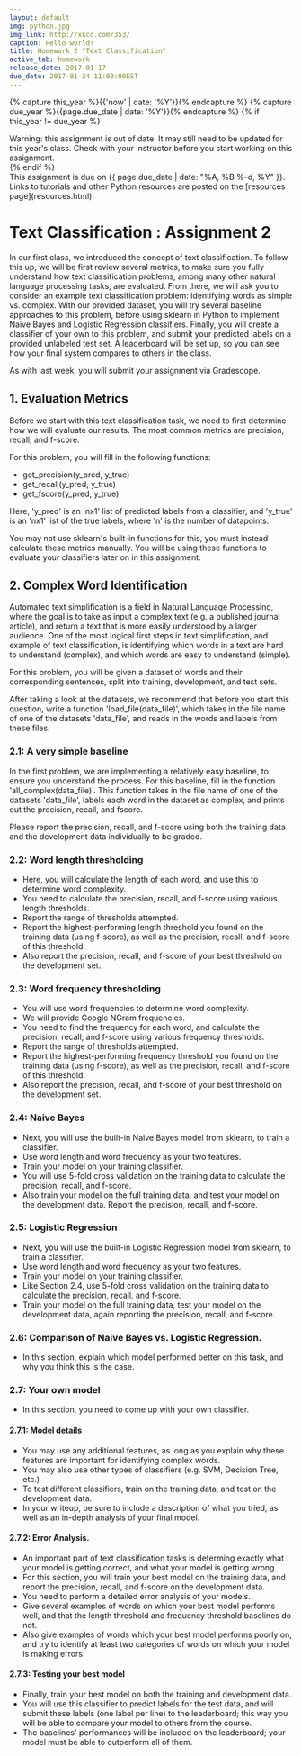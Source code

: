 ```yaml
---
layout: default
img: python.jpg
img_link: http://xkcd.com/353/
caption: Hello world!
title: Homework 2 "Text Classification"
active_tab: homework
release_date: 2017-01-17
due_date: 2017-01-24 11:00:00EST
---
```


<!-- Check whether the assignment is up to date -->
{% capture this_year %}{{'now' | date: '%Y'}}{% endcapture %}
{% capture due_year %}{{page.due_date | date: '%Y'}}{% endcapture %}
{% if this_year != due_year %} 
<div class="alert alert-danger">
Warning: this assignment is out of date.  It may still need to be updated for this year's class.  Check with your instructor before you start working on this assignment.
</div>
{% endif %}
<!-- End of check whether the assignment is up to date -->


<div class="alert alert-info">
This assignment is due on {{ page.due_date | date: "%A, %B %-d, %Y" }}. 
</div>

<div class="alert alert-info" markdown="span">
Links to tutorials and other Python resources are posted on the [resources page](resources.html).</div>


Text Classification <span class="text-muted">: Assignment 2</span> 
=============================================================
In our first class, we introduced the concept of text classification. To follow this up, we will be first review several metrics, to make sure you fully understand how text classification problems, among many other natural language processing tasks, are evaluated. From there, we will ask you to consider an example text classification problem: identifying words as simple vs. complex. With our provided dataset, you will try several baseline approaches to this problem, before using sklearn in Python to implement Naive Bayes and Logistic Regression classifiers. Finally, you will create a classifier of your own to this problem, and submit your predicted labels on a provided unlabeled test set. A leaderboard will be set up, so you can see how your final system compares to others in the class.

As with last week, you will submit your assignment via Gradescope.

## 1. Evaluation Metrics

Before we start with this text classification task, we need to first determine how we will evaluate our results. The most common metrics are precision, recall, and f-score.

For this problem, you will fill in the following functions:

- get_precision(y_pred, y_true)
- get_recall(y_pred, y_true)
- get_fscore(y_pred, y_true)

Here, 'y_pred' is an 'nx1' list of predicted labels from a classifier, and 'y_true' is an 'nx1' list of the true labels, where 'n' is the number of datapoints.

You may not use sklearn's built-in functions for this, you must instead calculate these metrics manually. You will be using these functions to evaluate your classifiers later on in this assignment.

## 2. Complex Word Identification

Automated text simplification is a field in Natural Language Processing, where the goal is to take as input a complex text (e.g. a published journal article), and return a text that is more easily understood by a larger audience. One of the most logical first steps in text simplification, and example of text classification, is identifying which words in a text are hard to understand (complex), and which words are easy to understand (simple).

For this problem, you will be given a dataset of words and their corresponding sentences, split into training, development, and test sets.

After taking a look at the datasets, we recommend that before you start this question, write a function 'load_file(data_file)', which takes in the file name of one of the datasets 'data_file', and reads in the words and labels from these files.

### 2.1: A very simple baseline

In the first problem, we are implementing a relatively easy baseline, to ensure you understand the process. For this baseline, fill in the function 'all_complex(data_file)'. This function takes in the file name of one of the datasets 'data_file', labels each word in the dataset as complex, and prints out the precision, recall, and fscore. 

Please report the precision, recall, and f-score using both the training data and the development data individually to be graded.

### 2.2: Word length thresholding

- Here, you will calculate the length of each word, and use this to determine word complexity.
- You need to calculate the precision, recall, and f-score using various length thresholds.
- Report the range of thresholds attempted.
- Report the highest-performing length threshold you found on the training data (using f-score), as well as the precision, recall, and f-score of this threshold.
- Also report the precision, recall, and f-score of your best threshold on the development set.

### 2.3: Word frequency thresholding

- You will use word frequencies to determine word complexity.
- We will provide Google NGram frequencies.
- You need to find the frequency for each word, and calculate the precision, recall, and f-score using various frequency thresholds.
- Report the range of thresholds attempted.
- Report the highest-performing frequency threshold you found on the training data (using f-score), as well as the precision, recall, and f-score of this threshold.
- Also report the precision, recall, and f-score of your best threshold on the development set.

### 2.4: Naive Bayes

- Next, you will use the built-in Naive Bayes model from sklearn, to train a classifier.
- Use word length and word frequency as your two features.
- Train your model on your training classifier.
- You will use 5-fold cross validation on the training data to calculate the precision, recall, and f-score.
- Also train your model on the full training data, and test your model on the development data. Report the precision, recall, and f-score.

### 2.5: Logistic Regression

- Next, you will use the built-in Logistic Regression model from sklearn, to train a classifier.
- Use word length and word frequency as your two features.
- Train your model on your training classifier.
- Like Section 2.4, use 5-fold cross validation on the training data to calculate the precision, recall, and f-score.
- Train your model on the full training data, test your model on the development data, again reporting the precision, recall, and f-score.

### 2.6: Comparison of Naive Bayes vs. Logistic Regression.

- In this section, explain which model performed better on this task, and why you think this is the case.

### 2.7: Your own model

- In this section, you need to come up with your own classifier.

#### 2.7.1: Model details

- You may use any additional features, as long as you explain why these features are important for identifying complex words.
- You may also use other types of classifiers (e.g. SVM, Decision Tree, etc.)
- To test different classifiers, train on the training data, and test on the development data.
- In your writeup, be sure to include a description of what you tried, as well as an in-depth analysis of your final model.

#### 2.7.2: Error Analysis.

- An important part of text classification tasks is determing exactly what your model is getting correct, and what your model is getting wrong.
- For this section, you will train your best model on the training data, and report the precision, recall, and f-score on the development data.
- You need to perform a detailed error analysis of your models.
- Give several examples of words on which your best model performs well, and that the length threshold and frequency threshold baselines do not.
- Also give examples of words which your best model performs poorly on, and try to identify at least two categories of words on which your model is making errors.

#### 2.7.3: Testing your best model

- Finally, train your best model on both the training and development data.
- You will use this classifier to predict labels for the test data, and will submit these labels (one label per line) to the leaderboard; this way you will be able to compare your model to others from the course.
- The baselines' performances will be included on the leaderboard; your model must be able to outperform all of them.
